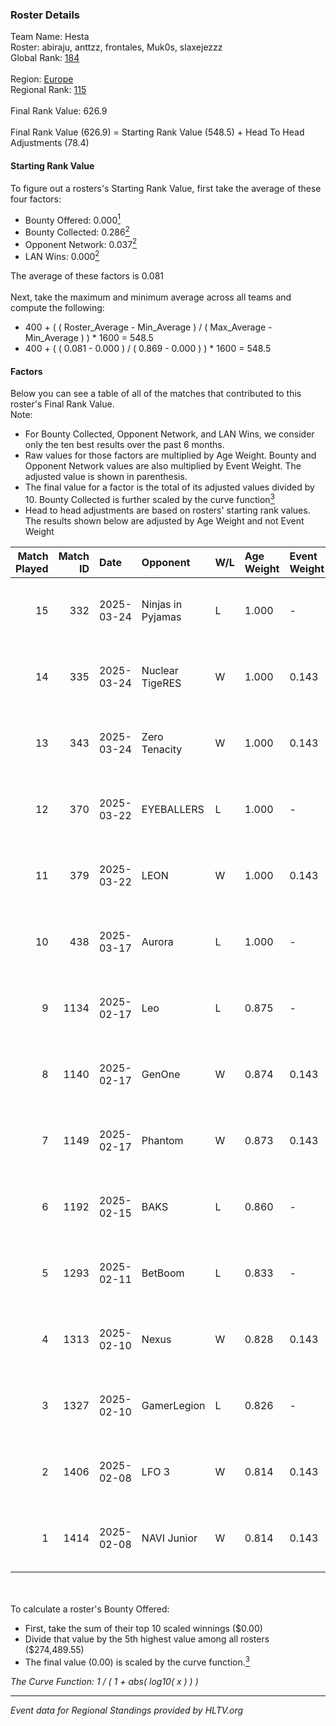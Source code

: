 ### Roster Details<br />
Team Name: Hesta<br />
Roster: abiraju, anttzz, frontales, Muk0s, slaxejezzz<br />
Global Rank: [184](../../standings_global_2025_04_07.md)<br />
<br />
Region: [Europe]( ../../standings_europe_2025_04_07.md)<br />
Regional Rank: [115]( ../../standings_europe_2025_04_07.md)<br />
<br />
Final Rank Value:  626.9<br />
<br />
Final Rank Value (626.9) = Starting Rank Value (548.5) + Head To Head Adjustments (78.4)<br />

#### Starting Rank Value<br />
To figure out a rosters's Starting Rank Value, first take the average of these four factors:<br />
- Bounty Offered: 0.000[<sup>1</sup>](#table2)
- Bounty Collected: 0.286[<sup>2</sup>](#table1)
- Opponent Network: 0.037[<sup>2</sup>](#table1)
- LAN Wins: 0.000[<sup>2</sup>](#table1)

The average of these factors is 0.081<br />
<br />
Next, take the maximum and minimum average across all teams and compute the following:<br />
- 400 + ( ( Roster_Average - Min_Average ) / ( Max_Average - Min_Average ) ) * 1600 = 548.5
- 400 + ( ( 0.081 - 0.000 ) / ( 0.869 - 0.000 ) ) * 1600 = 548.5


#### Factors<br />
Below you can see a table of all of the matches that contributed to this roster's Final Rank Value.<br />
Note:<br />

- For Bounty Collected, Opponent Network, and LAN Wins, we consider only the ten best results over the past 6 months.
- Raw values for those factors are multiplied by Age Weight. Bounty and Opponent Network values are also multiplied by Event Weight. The adjusted value is shown in parenthesis.
- The final value for a factor is the total of its adjusted values divided by 10. Bounty Collected is further scaled by the curve function[<sup>3</sup>](#curveFunction)
- Head to head adjustments are based on rosters' starting rank values. The results shown below are adjusted by Age Weight and not Event Weight
<span id="table1"></span><br />


| Match Played | Match ID | Date       | Opponent          | W/L | Age Weight | Event Weight | Bounty Collected | Opponent Network | LAN Wins  | H2H Adj. | Roster                                        |
| -: | -: | :- | :- | :- | :- | :- | :- | :- | :- | -: | :- |
|           15 |      332 | 2025-03-24 | Ninjas in Pyjamas | L   | 1.000      | -            | -                | -                | -         |   -12.80 | abiraju, anttzz, frontales, Muk0s, slaxejezzz |
|           14 |      335 | 2025-03-24 | Nuclear TigeRES   | W   | 1.000      | 0.143        | 0.006 (0.001)    | 0.196 (0.028)    | 0 (0.000) |    14.97 | abiraju, anttzz, frontales, Muk0s, slaxejezzz |
|           13 |      343 | 2025-03-24 | Zero Tenacity     | W   | 1.000      | 0.143        | 0.021 (0.003)    | 0.646 (0.092)    | 0 (0.000) |    24.45 | abiraju, anttzz, frontales, Muk0s, slaxejezzz |
|           12 |      370 | 2025-03-22 | EYEBALLERS        | L   | 1.000      | -            | -                | -                | -         |   -10.86 | abiraju, anttzz, frontales, Muk0s, slaxejezzz |
|           11 |      379 | 2025-03-22 | LEON              | W   | 1.000      | 0.143        | 0.001 (0.000)    | 0.161 (0.023)    | 0 (0.000) |    17.39 | abiraju, anttzz, frontales, Muk0s, slaxejezzz |
|           10 |      438 | 2025-03-17 | Aurora            | L   | 1.000      | -            | -                | -                | -         |    -6.04 | abiraju, anttzz, frontales, Muk0s, slaxejezzz |
|            9 |     1134 | 2025-02-17 | Leo               | L   | 0.875      | -            | -                | -                | -         |    -8.44 | abiraju, anttzz, frontales, Muk0s, slaxejezzz |
|            8 |     1140 | 2025-02-17 | GenOne            | W   | 0.874      | 0.143        | 0.006 (0.001)    | 0.391 (0.049)    | 0 (0.000) |    18.73 | abiraju, anttzz, frontales, Muk0s, slaxejezzz |
|            7 |     1149 | 2025-02-17 | Phantom           | W   | 0.873      | 0.143        | 0.000 (0.000)    | 0.000 (0.000)    | 0 (0.000) |     7.10 | abiraju, anttzz, frontales, Muk0s, slaxejezzz |
|            6 |     1192 | 2025-02-15 | BAKS              | L   | 0.860      | -            | -                | -                | -         |   -19.94 | abiraju, anttzz, frontales, Muk0s, slaxejezzz |
|            5 |     1293 | 2025-02-11 | BetBoom           | L   | 0.833      | -            | -                | -                | -         |    -2.59 | abiraju, anttzz, frontales, Muk0s, slaxejezzz |
|            4 |     1313 | 2025-02-10 | Nexus             | W   | 0.828      | 0.143        | 0.153 (0.018)    | 0.465 (0.055)    | 0 (0.000) |    22.83 | abiraju, anttzz, frontales, Muk0s, slaxejezzz |
|            3 |     1327 | 2025-02-10 | GamerLegion       | L   | 0.826      | -            | -                | -                | -         |    -0.16 | abiraju, anttzz, frontales, Muk0s, slaxejezzz |
|            2 |     1406 | 2025-02-08 | LFO 3             | W   | 0.814      | 0.143        | 0.000 (0.000)    | 0.096 (0.011)    | 0 (0.000) |    11.05 | abiraju, anttzz, frontales, Muk0s, slaxejezzz |
|            1 |     1414 | 2025-02-08 | NAVI Junior       | W   | 0.814      | 0.143        | 0.073 (0.009)    | 0.953 (0.111)    | 0 (0.000) |    22.67 | abiraju, anttzz, frontales, Muk0s, slaxejezzz |

<br />
<span id="table2"></span><br />
To calculate a roster's Bounty Offered:<br />

- First, take the sum of their top 10 scaled winnings ($0.00)
- Divide that value by the 5th highest value among all rosters ($274,489.55)
- The final value (0.00) is scaled by the curve function.[<sup>3</sup>](#curveFunction)

<span id="curveFunction"></span>_The Curve Function: 1 / ( 1 + abs( log10( x ) ) )_<br />

---
_Event data for Regional Standings provided by HLTV.org_<br />
